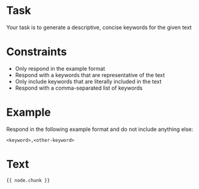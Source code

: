 # Task

Your task is to generate a descriptive, concise keywords for the given text

# Constraints

- Only respond in the example format
- Respond with a keywords that are representative of the text
- Only include keywords that are literally included in the text
- Respond with a comma-separated list of keywords

# Example

Respond in the following example format and do not include anything else:

```
<keyword>,<other-keyword>
```

# Text

```
{{ node.chunk }}
```
